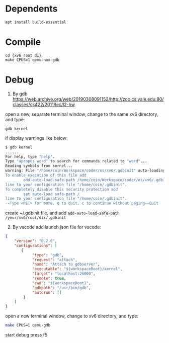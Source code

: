 # Dependents
```
apt install build-essential
```

# Compile
```
cd {xv6 root di}
make CPUS=1 qemu-nox-gdb
```

# Debug
1. By gdb
https://web.archive.org/web/20190308091152/http://zoo.cs.yale.edu:80/classes/cs422/2011/lec/l2-hw

open a new, separate terminal window, change to the same xv6 directory, and type:
```
gdb kernel
```

if display warnings like below:
```bash
$ gdb kernel 
......
For help, type "help".
Type "apropos word" to search for commands related to "word"...
Reading symbols from kernel...
warning: File "/home/coin/Workspace/coder/os/xv6/.gdbinit" auto-loading has been declined by your `auto-load safe-path' set to "$debugdir:$datadir/auto-load".
To enable execution of this file add
        add-auto-load-safe-path /home/coin/Workspace/coder/os/xv6/.gdbinit
line to your configuration file "/home/coin/.gdbinit".
To completely disable this security protection add
        set auto-load safe-path /
line to your configuration file "/home/coin/.gdbinit".
--Type <RET> for more, q to quit, c to continue without paging--Quit
```

create ~/.gdbinit file, and add `add-auto-load-safe-path /your/xv6/root/dir/.gdbinit` 



2. By vscode
add launch.json file for vscode:
```json
{
    "version": "0.2.0",
    "configurations": [
       {
            "type": "gdb",
            "request": "attach",
            "name": "Attach to gdbserver",
            "executable": "${workspaceRoot}/kernel",
            "target": "localhost:26000",
            "remote": true,
            "cwd": "${workspaceRoot}", 
            "gdbpath": "/usr/bin/gdb",
            "autorun": []
        } 
    ]
}
```

open a new terminal window, change to xv6 directory, and type:
```bash
make CPUS=1 qemu-gdb
```
start debug press f5


